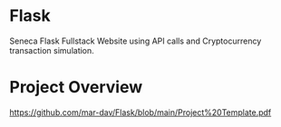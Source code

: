 # Flask
Seneca Flask Fullstack Website using API calls and Cryptocurrency transaction simulation.

# Project Overview
https://github.com/mar-dav/Flask/blob/main/Project%20Template.pdf
